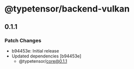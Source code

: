 # @typetensor/backend-vulkan

## 0.1.1

### Patch Changes

- b94453e: Initial release
- Updated dependencies [b94453e]
  - @typetensor/core@0.1.1
